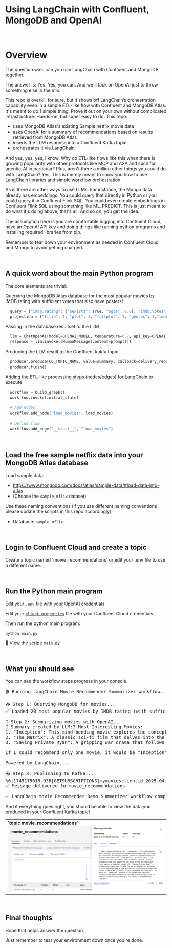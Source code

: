# Using LangChain with Confluent, MongoDB and OpenAI

<br>

# Overview

The question was: can you use LangChain with Confluent and MongoDB together.

The answer is: Yes. Yes, you can. And we'll tack on OpenAI just to throw something else in the mix.

This repo is overkill for sure, but it shows off LangChain’s orchestration capability even in a simple ETL-like flow with Confluent and MongoDB Atlas. It's meant to do 1 simple thing. Prove it out on your own without complicated infrastructure. Hands-on, but super easy to do. This repo:
- uses MongoDB Atlas's existing Sample netflix movie data
- asks OpenAI for a summary of recommendations based on results retrieved from MongoDB Atlas
- inserts the LLM response into a Confluent Kafka topic
- orchestrates it via LangChain

And yes, yes, yes, I know. Why do ETL-like flows like this when there is growing popularity with other protocols like MCP and A2A and such for agentic-AI in particuar? Plus, aren't there a million other things you could do with LangChain? Yes. This is merely meant to show you how to use LangChain libraries and simple workflow orchestration.

As is there are other ways to use LLMs. For instance, the Mongo data already has embeddings. You could query that directly in Python or you could query it in Confluent Flink SQL. You could even create embeddings in Confluent Flink SQL using something like ML_PREDICT. This is just meant to do what it's doing above, that's all. And so on, you get the idea.

The assumption here is you are comfortable logging into Confluent Cloud, have an OpenAI API key and doing things like running python programs and installing required libraries from pip.

Remember to tear down your environment as needed in Confluent Cloud and Mongo to avoid getting charged.

<br>

## A quick word about the main Python program

The core elements are trivial:

Querying the MongoDB Atlas database for the most popular movies by IMDB rating with sufficient votes that also have posters!
```python
  query = {"imdb.rating": {"$exists": True, "$gte": 8.0}, "imdb.votes": {"$exists": True, "$gte": 50000}, "poster": {"$exists": True}}
  projection = {"title": 1, "plot": 1, "fullplot": 1, "genres": 1,"imdb.rating": 1, "year": 1,"_id": 0}
```

Passing in the database resultset to the LLM
```python
  llm = ChatOpenAI(model=OPENAI_MODEL, temperature=0.7, api_key=OPENAI_API_KEY)
  response = llm.invoke([HumanMessage(content=prompt)])
```

Producing the LLM result to the Confluent kakfa topic
```python
  producer.produce(CC_TOPIC_NAME, value=summary, callback=delivery_report)
  producer.flush()
```

Adding the ETL-like processing steps (nodes/edges) for LangChain to execute
```python
  workflow = build_graph()
  workflow.invoke(initial_state)
```
```python
  # Add nodes
  workflow.add_node("load_movies", load_movies)

  # Define flow
  workflow.add_edge("__start__", "load_movies")
```

<br>

## Load the free sample netflix data into your MongoDB Atlas database

Load sample data:  
- https://www.mongodb.com/docs/atlas/sample-data/#load-data-into-atlas  
- (Choose the `sample_mflix` dataset)

Use these naming conventions (if you use different naming conventions please update the scripts in this repo accordingly):
- Database: `sample_mflix`

<br>

## Login to Confluent Cloud and create a topic

Create a topic named 'movie_recommendations' or edit your .env file to use a different name.

<br>

## Run the Python main program

Edit your [`.env`](./.env) file with your OpenAI credentials.

Edit your [`client.properties`](./.env) file with your Confluent Cloud credentials.

Then run the python main program:

```shell
python main.py
```

📄 View the script: [`main.py`](./main.py)

<br>

## What you should see

You can see the workflow steps progress in your console.

<pre>
🎬 Running LangChain Movie Recommender Summarizer workflow...

📥 Step 1: Querying MongoDB for movies...
✅ Loaded 20 most popular movies by IMDB rating (with sufficient votes)

🤖 Step 2: Summarizing movies with OpenAI...
📝 Summary created by LLM:3 Most Interesting Movies:
1. "Inception": This mind-bending movie explores the concept of dreams within dreams and challenges the characters to navigate through layers of subconsciousness to achieve their goals.
2. "The Matrix": A classic sci-fi film that delves into the idea of reality versus illusion, with a protagonist who must awaken to the truth of his existence and fight against a powerful system.
3. "Saving Private Ryan": A gripping war drama that follows a group of soldiers on a mission to find and bring home a lone survivor of a family of brothers who served in World War II.

If I could recommend only one movie, it would be "Inception" because of its unique and intricate storyline that keeps viewers on the edge of their seats with its complex narrative and stunning visual effects.

Powered by LangChain....

📤 Step 3: Publishing to Kafka...
%6|1745175015.938|GETSUBSCRIPTIONS|mymoviesclientid.2025.04.01#producer-1| [thrd:main]: Telemetry client instance id changed from AAAAAAAAAAAAAAAAAAAAAA to mR3YOiq6RkuqsAOpW2yW/g
✅ Message delivered to movie_recommendations

✅ LangChain Movie Recommender Demo Summarizer workflow complete!
</pre>

And if everything goes right, you should be able to view the data you produced in your Confluent Kafka topic!

<table>
  <tr>
    <td>
      <strong>`topic movie_recommendations`</strong><br>
      <a href="./screenshot_movie_recs.jpg" target="_blank">
        <img src="./screenshot_movie_recs.jpg" width="800"/>
      </a>
    </td>
  </tr>
</table>

<br> 

## Final thoughts

Hope that helps answer the question.

Just remember to tear your environment down once you're done.
